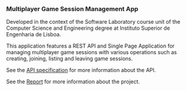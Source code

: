 ### Multiplayer Game Session Management App

Developed in the context of the Software Laboratory course unit of the Computer Science and Engineering degree at Instituto Superior de Engenharia de Lisboa.

This application features a REST API and Single Page Application for managing multiplayer game sessions with various operations such as creating, joining, listing and leaving game sessions.

See the [API specification](src/main/kotlin/pt/isel/ls/docs/open-api.json) for more information about the API.

See the [Report](src/main/kotlin/pt/isel/ls/docs/report.md) for more information about the project.